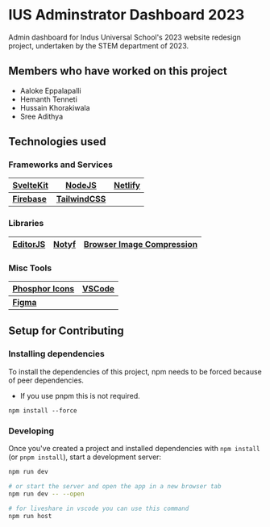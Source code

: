# IUS Adminstrator Dashboard 2023

Admin dashboard for Indus Universal School's 2023 website redesign project, undertaken by the STEM department of 2023.

## Members who have worked on this project

- Aaloke Eppalapalli
- Hemanth Tenneti
- Hussain Khorakiwala
- Sree Adithya

## Technologies used

### Frameworks and Services

| [**SvelteKit**](https://kit.svelte.dev/)     | [**NodeJS**](https://nodejs.org/en)         | [**Netlify**](https://www.netlify.com/) |
| -------------------------------------------- | ------------------------------------------- | --------------------------------------- |
| [**Firebase**](https://firebase.google.com/) | [**TailwindCSS**](https://tailwindcss.com/) |                                         |

### Libraries

| [**EditorJS**](https://editorjs.io/) | [**Notyf**](https://github.com/caroso1222/notyf) | [**Browser Image Compression**](https://github.com/Donaldcwl/browser-image-compression) |
| ------------------------------------ | ------------------------------------------------ |------------------------------------------------ |

### Misc Tools

| [**Phosphor Icons**](https://phosphoricons.com/) | [**VSCode**](https://code.visualstudio.com/) |
| ------------------------------------------------ | -------------------------------------------- |
| [**Figma**](https://figma.com/)                  |                                              |

## Setup for Contributing

### Installing dependencies

To install the dependencies of this project, npm needs to be forced because of peer dependencies.

- If you use pnpm this is not required.

```
npm install --force
```

### Developing

Once you've created a project and installed dependencies with `npm install` (or `pnpm install`), start a development server:

```bash
npm run dev

# or start the server and open the app in a new browser tab
npm run dev -- --open

# for liveshare in vscode you can use this command
npm run host
```
